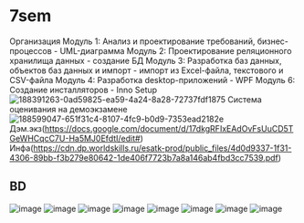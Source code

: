 # 7sem
Организация
Модуль 1: Анализ и проектирование требований, бизнес-процессов - UML-диаграмма
Модуль 2: Проектирование реляционного хранилища данных - создание БД
Модуль 3: Разработка баз данных, объектов баз данных и импорт - импорт из Excel-файла, текстового и CSV-файла
Модуль 4: Разработка desktop-приложений - WPF
Модуль 6: Создание инсталляторов - Inno Setup
![188391263-0ad59825-ea59-4a24-8a28-72737fdf1875](https://user-images.githubusercontent.com/90608498/189365910-b2b5c459-dd48-49f6-a5a3-6c1a73b9e997.png)
Система оценивания на демоэкзамене
![188599047-651f31c4-8107-4fc9-b0d9-7353ead2182e](https://user-images.githubusercontent.com/90608498/189365963-e2b4d27c-f36c-4263-b1a9-7b1d6450c095.png)
Дэм.экз(https://docs.google.com/document/d/17dkgRFIxEAdOvFsUuCD5TGeWHCqcC7U-Ha5MJ0EfdtI/edit#)
Инфа(https://cdn.dp.worldskills.ru/esatk-prod/public_files/4d0d9337-1f31-4306-89bb-f3b279e80642-1de406f7723b7a8a146ab4fbd3cc7539.pdf)
<br>
## BD
![image](https://user-images.githubusercontent.com/90608498/196682451-a6dc1e17-83ed-4edb-8016-33fe0a327400.png)
![image](https://user-images.githubusercontent.com/90608498/196682730-0e44b621-f300-4045-aae7-89a93c1e97a9.png)
![image](https://user-images.githubusercontent.com/90608498/196682835-700d3805-47f5-4646-b420-057fa4f1cbbb.png)
![image](https://user-images.githubusercontent.com/90608498/196682911-a0b9d7f8-6f12-47b3-a3fa-edd55fe2167d.png)
![image](https://user-images.githubusercontent.com/90608498/196683335-227a564c-1ccc-4874-85b5-c1c44b78b64d.png)
![image](https://user-images.githubusercontent.com/90608498/196683593-0ab1eda6-7a68-4a6f-ba10-d0c1fdccc253.png)
![image](https://user-images.githubusercontent.com/90608498/196683635-27ee7a70-06e5-48dc-a71b-996ba8f20aca.png)
![image](https://user-images.githubusercontent.com/90608498/196683966-94fcb1e7-a1f7-4b00-9fbb-6a21c09abec1.png)
